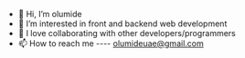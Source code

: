 - 👋 Hi, I’m olumide
- 👀 I’m interested in front and backend web development
- 💞️ I love collaborating with other developers/programmers
- 📫 How to reach me ---- olumideuae@gmail.com

<!---
olumide025/olumide025 is a ✨ special ✨ repository because its `README.md` (this file) appears on your GitHub profile.
You can click the Preview link to take a look at your changes.
--->
